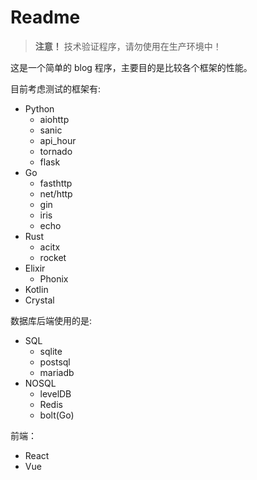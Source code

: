 # Readme


> **注意！** 技术验证程序，请勿使用在生产环境中！

这是一个简单的 blog 程序，主要目的是比较各个框架的性能。

目前考虑测试的框架有:

- Python
    - aiohttp
    - sanic
    - api_hour
    - tornado
    - flask
- Go
    - fasthttp
    - net/http
    - gin
    - iris
    - echo
- Rust
    - acitx
    - rocket
- Elixir
    - Phonix
- Kotlin
- Crystal

数据库后端使用的是:

- SQL
    - sqlite
    - postsql
    - mariadb
- NOSQL
    - levelDB
    - Redis
    - bolt(Go)

前端：
- React
- Vue